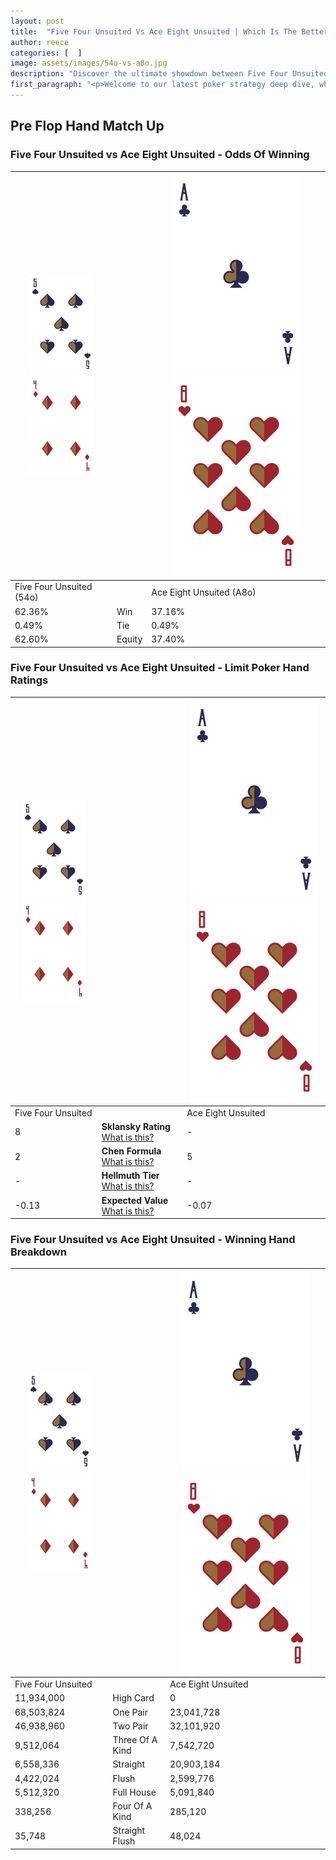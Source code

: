 ```yaml
---
layout: post
title:  "Five Four Unsuited Vs Ace Eight Unsuited | Which Is The Better Hand In Poker? A Complete Guide"
author: reece
categories: [  ]
image: assets/images/54o-vs-a8o.jpg
description: "Discover the ultimate showdown between Five Four Unsuited and Ace Eight Unsuited in poker! Uncover the odds, strategies, and scenarios where one hand triumphs over the other. Get ready to up your poker game with this thrilling analysis."
first_paragraph: "<p>Welcome to our latest poker strategy deep dive, where we're pitting two distinct hands against each other in a high-stakes showdown: Five Four Unsuited vs Ace Eight Unsuited.</p><p>In the dynamic world of poker, every decision counts, and knowing which hand holds the upper hand is key to your success at the table.</p><p>In this article, we'll dissect these two hands, explore the scenarios where one dominates the other, and equip you with the knowledge to make strategic choices that can tip the odds in your favor.</p><p>Get ready to unravel the intriguing dynamics of these poker hands and elevate your game to new heights.</p>"
---
```




[comment]: # (sp0)

## Pre Flop Hand Match Up

<div class="table hand-ratings" markdown="1"> 



### Five Four Unsuited vs Ace Eight Unsuited - Odds Of Winning


    
| ![image info](assets/images/hand1/5.png) ![image info](assets/images/hand1/4o.png) |  | ![image info](assets/images/hand2/A.png) ![image info](assets/images/hand2/8o.png) |
| -------- | -------- | -------- |
| Five Four Unsuited (54o) |  | Ace Eight Unsuited (A8o) |
| 62.36% | Win | 37.16% |
| 0.49% | Tie | 0.49% |
| 62.60% | Equity | 37.40% |




[comment]: # (sp1)



### Five Four Unsuited vs Ace Eight Unsuited - Limit Poker Hand Ratings


    
| ![image info](assets/images/hand1/5.png) ![image info](assets/images/hand1/4o.png) |  | ![image info](assets/images/hand2/A.png) ![image info](assets/images/hand2/8o.png) |
| -------- | -------- | -------- |
| Five Four Unsuited |  | Ace Eight Unsuited |
| 8 | **Sklansky Rating** [What is this?](/sklansky-rating-explained) | - |
| 2 | **Chen Formula** [What is this?](/chen-formula-explained) | 5 |
| - | **Hellmuth Tier** [What is this?](/Hellmuth-tier-explained) | - |
| -0.13 | **Expected Value** [What is this?](/expected-value-explained) | -0.07 |




[comment]: # (sp2)



### Five Four Unsuited vs Ace Eight Unsuited - Winning Hand Breakdown


    
| ![image info](assets/images/hand1/5.png) ![image info](assets/images/hand1/4o.png) |  | ![image info](assets/images/hand2/A.png) ![image info](assets/images/hand2/8o.png) |
| -------- | -------- | -------- |
| Five Four Unsuited |  | Ace Eight Unsuited |
| 11,934,000 | High Card | 0 |
| 68,503,824 | One Pair | 23,041,728 |
| 46,938,960 | Two Pair | 32,101,920 |
| 9,512,064 | Three Of A Kind | 7,542,720 |
| 6,558,336 | Straight | 20,903,184 |
| 4,422,024 | Flush | 2,599,776 |
| 5,512,320 | Full House | 5,091,840 |
| 338,256 | Four Of A Kind | 285,120 |
| 35,748 | Straight Flush | 48,024 |




[comment]: # (sp3)



</div>

[comment]: # (sp4)



[comment]: # (sp5)

